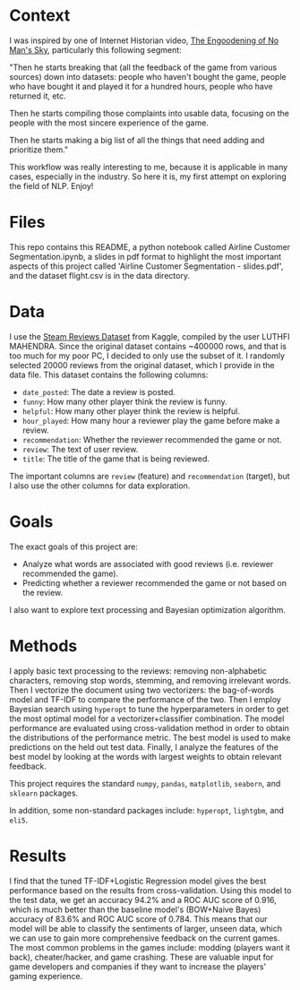 # Context 

I was inspired by one of Internet Historian video, [The Engoodening of No Man's Sky](https://www.youtube.com/watch?v=O5BJVO3PDeQ&t=1s), particularly this following segment:

"Then he starts breaking that (all the feedback of the game from various sources) down into datasets: people who haven't bought the game, people who have bought it and played it for a hundred hours, people who have returned it, etc. 

Then he starts compiling those complaints into usable data, focusing on the people with the most sincere experience of the game. 

Then he starts making a big list of all the things that need adding and prioritize them."

This workflow was really interesting to me, because it is applicable in many cases, especially in the industry. So here it is, my first attempt on exploring the field of NLP. Enjoy!

# Files
This repo contains this README, a python notebook called Airline Customer Segmentation.ipynb, a slides in pdf format to highlight the most important aspects of this project called 'Airline Customer Segmentation - slides.pdf', and the dataset flight.csv is in the data directory.

# Data
I use the [Steam Reviews Dataset](https://www.kaggle.com/datasets/luthfim/steam-reviews-dataset) from Kaggle, compiled by the user LUTHFI MAHENDRA. Since the original dataset contains ~400000 rows, and that is too much for my poor PC, I decided to only use the subset of it. I randomly selected 20000 reviews from the original dataset, which I provide in the data file. This dataset contains the following columns:

- `date_posted`: The date a review is posted.
- `funny`: How many other player think the review is funny.
- `helpful`: How many other player think the review is helpful.
- `hour_played`: How many hour a reviewer play the game before make a review.
- `recommendation`: Whether the reviewer recommended the game or not.
- `review`: The text of user review.
- `title`: The title of the game that is being reviewed.

The important columns are `review` (feature) and `recommendation` (target), but I also use the other columns for data exploration.

# Goals
 The exact goals of this project are:
- Analyze what words are associated with good reviews (i.e. reviewer recommended the game).
- Predicting whether a reviewer recommended the game or not based on the review.

I also want to explore text processing and Bayesian optimization algorithm.

# Methods

I apply basic text processing to the reviews: removing non-alphabetic characters, removing stop words, stemming, and removing irrelevant words. Then I vectorize the document using two vectorizers: the bag-of-words model and TF-IDF to compare the performance of the two. Then I employ Bayesian search using `hyperopt` to tune the hyperparameters in order to get the most optimal model for a vectorizer+classifier combination. The model performance are evaluated using cross-validation method in order to obtain the distributions of the performance metric. The best model is used to make predictions on the held out test data. Finally, I analyze the features of the best model by looking at the words with largest weights to obtain relevant feedback.

This project requires the standard `numpy`, `pandas`, `matplotlib`, `seaborn`, and `sklearn` packages. 

In addition, some non-standard packages include: `hyperopt`, `lightgbm`, and `eli5`.

# Results
I find that the tuned TF-IDF+Logistic Regression model gives the best performance based on the results from cross-validation. Using this model to the test data, we get an accuracy 94.2% and a ROC AUC score of 0.916, which is much better than the baseline model's (BOW+Naive Bayes) accuracy of 83.6% and ROC AUC score of 0.784. This means that our model will be able to classify the sentiments of larger, unseen data, which we can use to gain more comprehensive feedback on the current games. The most common problems in the games include: modding (players want it back), cheater/hacker, and game crashing. These are valuable input for game developers and companies if they want to increase the players' gaming experience.

